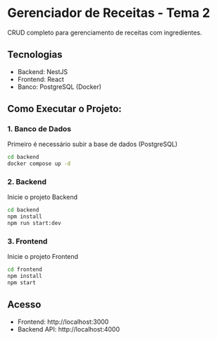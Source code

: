 # Gerenciador de Receitas - Tema 2

CRUD completo para gerenciamento de receitas com ingredientes.

## Tecnologias
- Backend: NestJS
- Frontend: React
- Banco: PostgreSQL (Docker)

## Como Executar o Projeto:

### 1. Banco de Dados
Primeiro é necessário subir a base de dados (PostgreSQL)

```bash
cd backend
docker compose up -d
```


### 2. Backend
Inicie o projeto Backend
```bash
cd backend
npm install
npm run start:dev
```

### 3. Frontend
Inicie o projeto Frontend
```bash
cd frontend
npm install
npm start
```

## Acesso
- Frontend: http://localhost:3000
- Backend API: http://localhost:4000